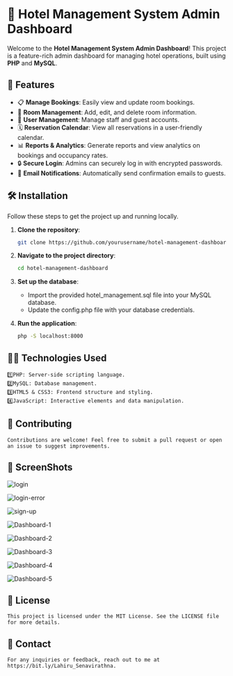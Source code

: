# 🏨 Hotel Management System Admin Dashboard

Welcome to the **Hotel Management System Admin Dashboard**! This project is a feature-rich admin dashboard for managing hotel operations, built using **PHP** and **MySQL**.

## 🚀 Features

- 📋 **Manage Bookings**: Easily view and update room bookings.
- 🏢 **Room Management**: Add, edit, and delete room information.
- 👥 **User Management**: Manage staff and guest accounts.
- 🗓️ **Reservation Calendar**: View all reservations in a user-friendly calendar.
- 📊 **Reports & Analytics**: Generate reports and view analytics on bookings and occupancy rates.
- 🔒 **Secure Login**: Admins can securely log in with encrypted passwords.
- 📧 **Email Notifications**: Automatically send confirmation emails to guests.

## 🛠️ Installation

Follow these steps to get the project up and running locally.

1. **Clone the repository**:
   ```bash
   git clone https://github.com/yourusername/hotel-management-dashboard.git

2. **Navigate to the project directory**:
    ```bash
   cd hotel-management-dashboard

3. **Set up the database**:
   - Import the provided hotel_management.sql file into your MySQL database.
   - Update the config.php file with your database credentials.
   
4. **Run the application**:
   ```bash
   php -S localhost:8000

## 👨‍💻 Technologies Used

    1️⃣PHP: Server-side scripting language.
    2️⃣MySQL: Database management.
    3️⃣HTML5 & CSS3: Frontend structure and styling.
    4️⃣JavaScript: Interactive elements and data manipulation.

## 🤝 Contributing
    Contributions are welcome! Feel free to submit a pull request or open an issue to suggest improvements.

## 📲 ScreenShots
![login](https://github.com/user-attachments/assets/09277d35-2d39-4e7c-bb25-5993fe7b04b6)

![login-error](https://github.com/user-attachments/assets/32391100-917c-4fa5-b8a8-ffb28a77ee71)

![sign-up](https://github.com/user-attachments/assets/4be625ae-cecd-4c3a-ac5b-851cd0cb44d8)

![Dashboard-1](https://github.com/user-attachments/assets/9ebbf723-a6e7-4bca-9d48-843bce04896f)

![Dashboard-2](https://github.com/user-attachments/assets/69214b6c-f3ab-45aa-b096-f32548ba820c)

![Dashboard-3](https://github.com/user-attachments/assets/08f86216-0f90-477d-94d3-c55f710d0cce)

![Dashboard-4](https://github.com/user-attachments/assets/00cf2c95-5e62-4355-86ea-32d2a6f72a74)

![Dashboard-5](https://github.com/user-attachments/assets/c3e42b11-71fb-4a88-9bdc-777152f3c0e2)


## 📝 License
    This project is licensed under the MIT License. See the LICENSE file for more details.
    
## 📧 Contact
    For any inquiries or feedback, reach out to me at https://bit.ly/Lahiru_Senavirathna.

  
